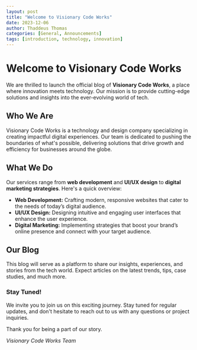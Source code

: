 ```yaml
---
layout: post
title: "Welcome to Visionary Code Works"
date: 2023-12-06
author: Thaddeus Thomas
categories: [General, Announcements]
tags: [introduction, technology, innovation]
---
```


# Welcome to Visionary Code Works

We are thrilled to launch the official blog of **Visionary Code Works**, a place where innovation meets technology. Our mission is to provide cutting-edge solutions and insights into the ever-evolving world of tech.

## Who We Are

Visionary Code Works is a technology and design company specializing in creating impactful digital experiences. Our team is dedicated to pushing the boundaries of what's possible, delivering solutions that drive growth and efficiency for businesses around the globe.

## What We Do

Our services range from **web development** and **UI/UX design** to **digital marketing strategies**. Here's a quick overview:

- **Web Development:** Crafting modern, responsive websites that cater to the needs of today’s digital audience.
- **UI/UX Design:** Designing intuitive and engaging user interfaces that enhance the user experience.
- **Digital Marketing:** Implementing strategies that boost your brand’s online presence and connect with your target audience.

## Our Blog

This blog will serve as a platform to share our insights, experiences, and stories from the tech world. Expect articles on the latest trends, tips, case studies, and much more.

### Stay Tuned!

We invite you to join us on this exciting journey. Stay tuned for regular updates, and don't hesitate to reach out to us with any questions or project inquiries.

Thank you for being a part of our story.

*Visionary Code Works Team*
